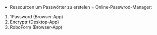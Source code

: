* Ressourcen um Passwörter zu erstelen = Online-Passwrod-Manager:
1. 1Password (Browser-App)
2. Encryptr (Desktop-App) 
3. RoboForm (Browser-App)